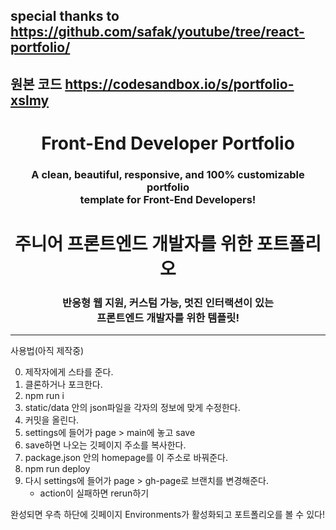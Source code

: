 ## special thanks to https://github.com/safak/youtube/tree/react-portfolio/

## 원본 코드 https://codesandbox.io/s/portfolio-xslmy

<h1 align="center"> Front-End Developer Portfolio </h1> 
<h3 align="center"> A clean, beautiful, responsive, and 100% customizable portfolio <br /> template for Front-End Developers! </h3>


<h1 align="center"> 주니어 프론트엔드 개발자를 위한 포트폴리오 </h1> 
<h3 align="center"> 반응형 웹 지원, 커스텀 가능, 멋진 인터랙션이 있는 <br /> 프론트엔드 개발자를 위한 템플릿! </h3>

----

사용법(아직 제작중)

0. 제작자에게 스타를 준다.
1. 클론하거나 포크한다.
2. npm run i
3. static/data 안의 json파일을 각자의 정보에 맞게 수정한다.
5. 커밋을 올린다.
6. settings에 들어가 page > main에 놓고 save
7. save하면 나오는 깃페이지 주소를 복사한다.
8. package.json 안의 homepage를 이 주소로 바꿔준다.
9. npm run deploy
10. 다시 settings에 들어가 page > gh-page로 브랜치를 변경해준다.
    - action이 실패하면 rerun하기
    
완성되면 우측 하단에 깃페이지 Environments가 활성화되고 포트폴리오를 볼 수 있다!
